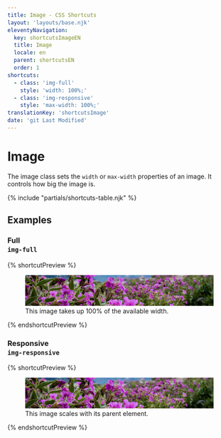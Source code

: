 ```yaml
---
title: Image - CSS Shortcuts
layout: 'layouts/base.njk'
eleventyNavigation:
  key: shortcutsImageEN
  title: Image
  locale: en
  parent: shortcutsEN
  order: 1
shortcuts:
  - class: 'img-full'
    style: 'width: 100%;'
  - class: 'img-responsive'
    style: 'max-width: 100%;'
translationKey: 'shortcutsImage'
date: 'git Last Modified'
---
```


# Image

The image class sets the `width` or `max-width` properties of an image. It controls how big the image is.

{% include "partials/shortcuts-table.njk" %}

## Examples

### Full<br/>`img-full`

{% shortcutPreview %}

<figure>
  <img src="/images/common/css-shortcuts/image-example.png" alt="A horizontal banner with purple flowers." class="img-full"/>
  <figcaption>This image takes up 100% of the available width.</figcaption>
</figure>
{% endshortcutPreview %}

### Responsive<br/>`img-responsive`

{% shortcutPreview %}

<figure class="container-md">
  <img src="/images/common/css-shortcuts/image-example.png" alt="A horizontal banner with purple flowers." class="img-responsive"/>
  <figcaption>This image scales with its parent element.</figcaption>
</figure>
{% endshortcutPreview %}
